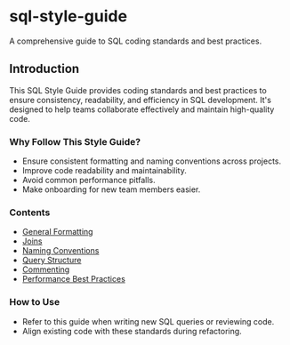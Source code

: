 # sql-style-guide
A comprehensive guide to SQL coding standards and best practices.

## Introduction
This SQL Style Guide provides coding standards and best practices to ensure consistency, readability, and efficiency in SQL development. It's designed to help teams collaborate effectively and maintain high-quality code.

### Why Follow This Style Guide?
- Ensure consistent formatting and naming conventions across projects.
- Improve code readability and maintainability.
- Avoid common performance pitfalls.
- Make onboarding for new team members easier.

### Contents
- [General Formatting]([#general-formatting](https://github.com/nicolenewhouse3/sql-style-guide/blob/main/STYLE_GUIDE.md#general-formatting))
- [Joins]([#general-formatting](https://github.com/nicolenewhouse3/sql-style-guide/blob/main/STYLE_GUIDE.md#joins))
- [Naming Conventions](#naming-conventions)
- [Query Structure](#query-structure)
- [Commenting](#commenting)
- [Performance Best Practices](#performance-best-practices)

### How to Use
- Refer to this guide when writing new SQL queries or reviewing code.
- Align existing code with these standards during refactoring.
  
